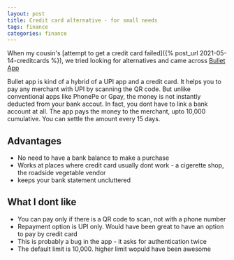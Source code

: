 ```yaml
---
layout: post
title: Credit card alternative - for small needs
tags: finance
categories: finance
---
```



When my cousin's [attempt to get a credit card failed]({% post_url 2021-05-14-creditcards %}), we tried looking for alternatives and came across [Bullet App](https://bullet.money/)


Bullet app is kind of a hybrid of a UPI app and a credit card. It helps you to pay any merchant with UPI by scanning the QR code. But unlike conventional apps like PhonePe or Gpay, the money is not instantly deducted from your bank accout. In fact, you dont have to link a bank account at all. The app pays the money to the merchant, upto 10,000 cumulative. You can settle the amount every 15 days.


## Advantages

* No need to have a bank balance to make a purchase
* Works at places where credit card usually dont work -  a cigerette shop, the roadside vegetable vendor
* keeps your bank statement uncluttered


## What I dont like

* You can pay only if there is a QR code to scan, not with a phone number
* Repayment option is UPI only. Would have been great to have an option to pay by credit card
* This is probably a bug in the app - it asks for authentication twice
* The default limit is 10,000. higher limit wopuld have been awesome